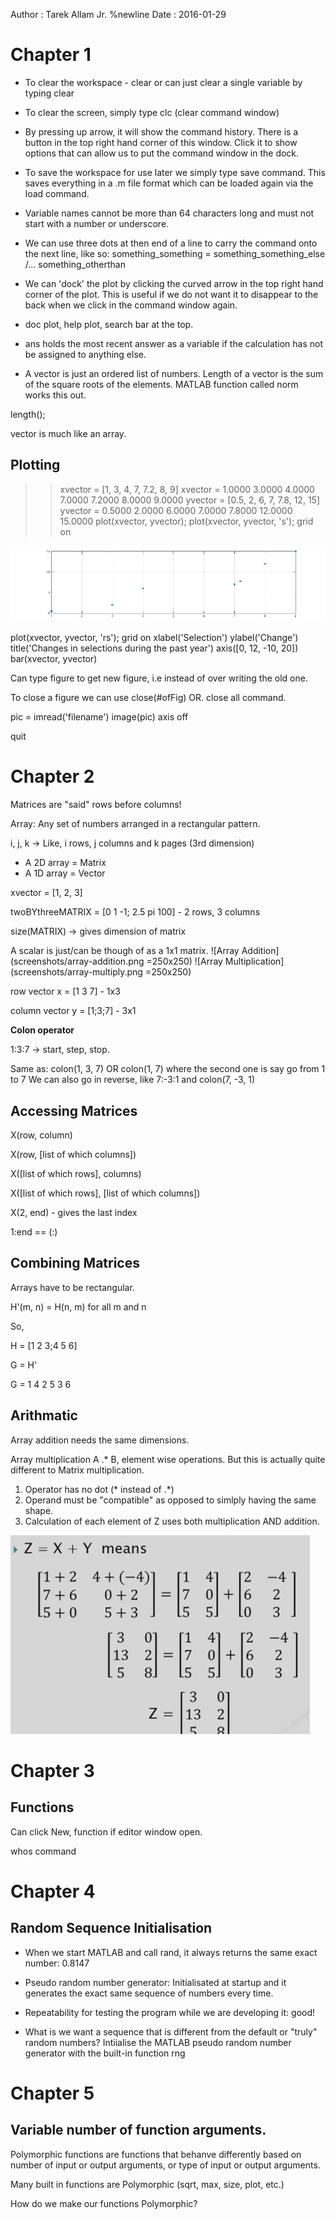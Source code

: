 
Author  : Tarek Allam Jr. %newline
Date    : 2016-01-29

Chapter 1
=========

 - To clear the workspace - clear<CR> or can just clear a single variable by
   typing clear <variable><CR>
- To clear the screen, simply type clc (clear command window)

- By pressing up arrow, it will show the command history. There is a button in
  the top right hand corner of this window. Click it to show options that can
allow us to put the command window in the dock.

- To save the workspace for use later we simply type save command. This saves
  everything in a .m file format which can be loaded again via the load command.

- Variable names cannot be more than 64 characters long and must not start with
  a number or underscore.

- We can use three dots at then end of a line to carry the command onto the next
  line, like so: something_something = something_something_else /...
something_otherthan

- We can 'dock' the plot by clicking the curved arrow in the top right hand
  corner of the plot. This is useful if we do not want it to disappear to the
back when we click in the command window again.

- doc plot, help plot, search bar at the top.

- ans holds the most recent answer as a variable if the calculation has not be
  assigned to anything else.

- A vector is just an ordered list of numbers. Length of a vector is the sum of
  the square roots of the elements. MATLAB function called norm works this out.

length(<vectorname>);

vector is much like an array.

Plotting
--------

>> xvector = [1, 3, 4, 7, 7.2, 8, 9]
xvector =
    1.0000    3.0000    4.0000    7.0000    7.2000    8.0000    9.0000
>> yvector = [0.5, 2, 6, 7, 7.8, 12, 15]
yvector =
    0.5000    2.0000    6.0000    7.0000    7.8000   12.0000   15.0000
>> plot(xvector, yvector);
>> plot(xvector, yvector, 's');
>> grid on

![first-plot](screenshots/chap1-fig1.png)

plot(xvector, yvector, 'rs');
grid on
xlabel('Selection')
ylabel('Change')
title('Changes in selections during the past year')
axis([0, 12, -10, 20])
bar(xvector, yvector)

Can type figure to get new figure, i.e instead of over writing the old one.

To close a figure we can use close(#ofFig) OR. close all command.

pic = imread('filename')
image(pic)
axis off

quit

Chapter 2
=========

Matrices are "said" rows before columns!

Array: Any set of numbers arranged in a rectangular pattern.

i, j, k -> Like, i rows, j columns and k pages (3rd dimension)

* A 2D array = Matrix
* A 1D array = Vector

xvector = [1, 2, 3]

twoBYthreeMATRIX = [0 1 -1; 2.5 pi 100] - 2 rows, 3 columns

size(MATRIX) -> gives dimension of matrix

A scalar is just/can be though of as a 1x1 matrix.
![Array Addition](screenshots/array-addition.png =250x250)
![Array Multiplication](screenshots/array-multiply.png =250x250)

row vector
x = [1 3 7] - 1x3

column vector
y = [1;3;7] - 3x1

**Colon operator**

1:3:7 -> start, step, stop.

Same as: colon(1, 3, 7) OR colon(1, 7) where the second one is say go from 1 to
7
We can also go in reverse, like 7:-3:1 and colon(7, -3, 1)

Accessing Matrices
------------------

X(row, column)

X(row, [list of which columns])

X([list of which rows], columns)

X([list of which rows], [list of which columns])

X(2, end) - gives the last index

1:end == (:)

Combining Matrices
-----------------

Arrays have to be rectangular.

H'(m, n) = H(n, m) for all m and n

So,

H = [1 2 3;4 5 6]

G = H'

G =
1 4
2 5
3 6

Arithmatic
----------

Array addition needs the same dimensions.

Array multiplication A .\* B, element wise operations. But this is actually
quite different to Matrix multiplication.

1. Operator has no dot (\* instead of .\*)
2. Operand must be "compatible" as opposed to simlply having the same shape.
3. Calculation of each element of Z uses both multiplication AND addition.


![Array Multiplication](screenshots/matrix-addition.png)

Chapter 3
=========
Functions
---------

Can click New, function if editor window open.


whos command

Chapter 4
=========

Random Sequence Initialisation
------------------------------

- When we start MATLAB and call rand, it always returns the same exact number:
  0.8147

- Pseudo random number generator: Initialisated at startup and it generates the
  exact same sequence of numbers every time.

- Repeatability for testing the program while we are developing it: good!

- What is we want a sequence that is different from the default or "truly"
  random numbers? Intiialise the MATLAB pseudo random number generator with the
built-in function rng


Chapter 5
========

Variable number of function arguments.
--------------------------------------

Polymorphic functions are functions that behanve differently based on number of
input or output arguments, or type of input or output arguments.

Many built in functions are Polymorphic (sqrt, max, size, plot, etc.)

How do we make our functions Polymorphic?

